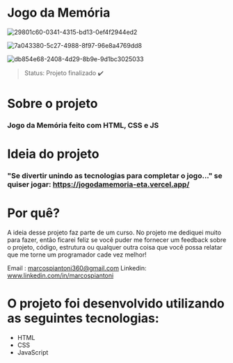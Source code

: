 <h1> Jogo da Memória  </h1>

![29801c60-0341-4315-bd13-0ef4f2944ed2](https://user-images.githubusercontent.com/100890415/175176162-f016f8e8-21a3-410c-8de2-26fbb88eb245.png)

![7a043380-5c27-4988-8f97-96e8a4769dd8](https://user-images.githubusercontent.com/100890415/175177904-29892677-3269-452f-82ab-287e6735a686.png)

![db854e68-2408-4d29-8b9e-9d1bc3025033](https://user-images.githubusercontent.com/100890415/175177271-7a974f81-d52e-44d7-adfd-4a79d7d8bbe6.png)

> Status: Projeto finalizado ✔️

<h1> Sobre o projeto </h1>

<h3> Jogo da Memória feito com HTML, CSS e JS </h3>

<h1> Ideia do projeto </h1>

###  "Se divertir unindo as tecnologias para completar o jogo..." se quiser jogar: https://jogodamemoria-eta.vercel.app/
  
   
<h1> Por quê? </h1> 
 A ideia desse projeto faz parte de um curso. No projeto me dediquei muito para fazer,  então ficarei feliz se você puder me fornecer um feedback sobre o projeto, código, estrutura ou qualquer outra coisa que você possa relatar que me torne um programador cade vez melhor! 

Email : marcospiantoni360@gmail.com
Linkedin: www.linkedin.com/in/marcospiantoni

<h1> O projeto foi desenvolvido utilizando as seguintes tecnologias: </h1>

+ HTML
+ CSS
+ JavaScript
